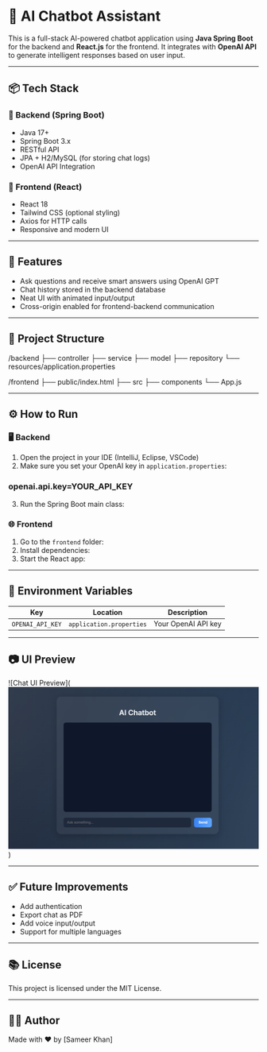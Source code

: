 # 🤖 AI Chatbot Assistant

This is a full-stack AI-powered chatbot application using **Java Spring Boot** for the backend and **React.js** for the frontend. It integrates with **OpenAI API** to generate intelligent responses based on user input.

---

## 📦 Tech Stack

### 🔹 Backend (Spring Boot)
- Java 17+
- Spring Boot 3.x
- RESTful API
- JPA + H2/MySQL (for storing chat logs)
- OpenAI API Integration

### 🔹 Frontend (React)
- React 18
- Tailwind CSS (optional styling)
- Axios for HTTP calls
- Responsive and modern UI

---

## 🚀 Features

- Ask questions and receive smart answers using OpenAI GPT
- Chat history stored in the backend database
- Neat UI with animated input/output
- Cross-origin enabled for frontend-backend communication

---

## 📁 Project Structure

/backend
├── controller
├── service
├── model
├── repository
└── resources/application.properties

/frontend
├── public/index.html
├── src
├── components
└── App.js


---

## ⚙️ How to Run

### 🖥️ Backend

1. Open the project in your IDE (IntelliJ, Eclipse, VSCode)
2. Make sure you set your OpenAI key in `application.properties`:

### openai.api.key=YOUR_API_KEY
3. Run the Spring Boot main class:


### 🌐 Frontend

1. Go to the `frontend` folder:
2. Install dependencies:
3. Start the React app:


---

## 📄 Environment Variables

| Key             | Location              | Description              |
|----------------|------------------------|--------------------------|
| `OPENAI_API_KEY` | `application.properties` | Your OpenAI API key |

---

## 📷 UI Preview

![Chat UI Preview](![alt text](image.png))

---

## ✅ Future Improvements

- Add authentication
- Export chat as PDF
- Add voice input/output
- Support for multiple languages

---

## 📚 License

This project is licensed under the MIT License.

---

## 🙋‍♂️ Author

Made with ❤️ by [Sameer Khan]




